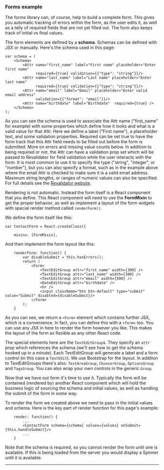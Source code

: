 ### Forms example

The forms library can, of course, help to build a complete form. This gives you automatic tracking of errors within the form, as the user edits it, as well as a telly of required fields that are not yet filled out. The form also keeps track of initial vs final values.

The form elements are defined by a **schema**. Schemas can be defined with JSX or manually. Here's the schema used in this page:

    var schema = (
        <Schema>
            <Attr name="first_name" label="First name" placeholder="Enter first name"
                  required={true} validation={{"type": "string"}}/>
            <Attr name="last_name" label="Last name" placeholder="Enter last name"
                  required={true} validation={{"type": "string"}}/>
            <Attr name="email" label="Email" placeholder="Enter valid email address"
                  validation={{"format": "email"}}/>
            <Attr name="birthdate" label="Birthdate"  required={true} />
        </Schema>
    );

As you can see the schema is used to associate the Attr name ("first_name" for example) with some properties which define how it looks and what is a valid value for that Attr. Here we define a label ("First name"), a placeholder text, and some validation properties. Required can be set true to have the form track that this Attr field needs to be filled out before the form is submitted. More on errors and missing value counts below. In addition to being required or not, the Attr can have a validation prop set which will be passed to Revalidator for field validation while the user interacts with the form. It is most common to use it to specify the type ("string", "integer", or "number"), but you can also specify a format, such as in the example above where the email Attr is checked to make sure it is a valid email address. Maximum string lengths, or ranges of numeric values can also be specified. For full details see the [Revalidator website](https://github.com/flatiron/revalidator).

Rendering is not automatic. Instead the form itself is a React component that you define. This React component will need to use the **FormMixin** to get the proper behavior, as well as implement a layout of the form widgets with special render method called `renderForm()`.

We define the form itself like this:

    var ContactForm = React.createClass({

        mixins: [FormMixin],

And then implement the form layout like this:

        renderForm: function() {
            var disableSubmit = this.hasErrors();
            return (
                <Form>
                    <TextEditGroup attr="first_name" width={300} />
                    <TextEditGroup attr="last_name" width={300} />
                    <TextEditGroup attr="email" width={500} />
                    <DateEditGroup attr="birthdate" />
                    <hr />
                    <input className="btn btn-default" type="submit" value="Submit" disabled={disableSubmit}/>
                </Form>
            );
        }

As you can see, we return a `<Form>` element which contains further JSX, which is a convenience. In fact, you can define this with a `<form>` too. You can use any JSX in here to render the form however you like. This makes the layout of the form as flexible as any other React code.

The special elements here are the `TextEditGroup`s. They specify an `attr` prop which references the schema (we'll see how to get the schema hooked up in a minute). Each TextEditGroup will generate a label and a form control (in this case a `TextEdit`). We use Bootstrap for the layout. In addition to TextEditGroups there's also: `TextAreaGroup`, `ChooserGroup`, `OptionsGroup` and `TagsGroup`. You can also wrap your own controls in the generic `Group`.

Now that we have out form it's time to use it. Typically the form will be contained (rendered by) another React component which will hold the business logic of sourcing the schema and initial values, as well as handling the submit of the form in some way.

To render the form we created above we need to pass in the initial values and schema. Here is the key part of render function for this page's example:

        render: function() {
            ...
            <ContactForm schema={schema} values={values} onSubmit={this.handleSubmit}/>
            ...
        }

Note that the schema is required, so you cannot render the form until one is available. If this is being loaded from the server you would display a Spinner until it is available.



---
